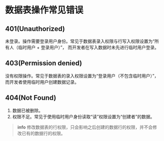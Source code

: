 # 数据表操作常见错误

## 401(Unauthorized)

未登录。操作需要登录用户身份。常见于数据表录入权限与行写入权限设置为“所有人（临时用户 + 登录用户）”，
而开发者在写入数据时未先进行临时用户登录。

## 403(Permission denied)

没有权限操作。常见于数据表的录入权限设置为“登录用户（不包含临时用户）”，
而开发者使用临时用户创建数据记录。

## 404(Not Found)

1. 数据已被删除。
2. 权限不足。常见于使用临时用户身份读取“读”权限设置为“创建者”的数据。

> **info**
> 修改数据表的行权限，只会影响之后创建的数据行的权限，并不会修改已有的数据行的权限。

